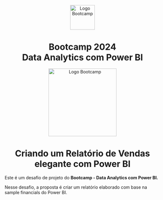 <div align="center">
<img src="https://hermes.digitalinnovation.one/assets/diome/logo-full.svg" alt="Logo Bootcamp" width="80">
<h1>Bootcamp 2024 <br> Data Analytics com Power BI</h1>
<img src="https://hermes.dio.me/tracks/533ac6c6-f653-40e1-8050-da19cd540fa4.png" alt="Logo Bootcamp" width="220">
</div>
 
 <h1 align="center"> Criando um Relatório de Vendas elegante com Power BI </h1>

Este é um desafio de projeto do **Bootcamp - Data Analytics com Power BI.** 

Nesse desafio, a proposta é criar um relatório elaborado com base na sample financials do Power BI. 
